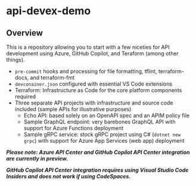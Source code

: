 # api-devex-demo

## Overview

This is a repository allowing you to start with a few niceties for API development using Azure, GitHub Copilot, and Teraform (among other things).

- `pre-commit` hooks and processing for file formatting, tflint, terraform-docs, and terraform-fmt
- `devconainer.json` configured with essential VS Code extensions
- Terraform: Infrastructure as Code for the core platform components required
- Three separate API projects with infrastructure and source code included (sample APIs for illustrative purposes)
  - Echo API: based solely on an OpenAPI spec and an APIM policy file
  - Sample GraphQL endpoint: very barebones GraphQL API with support for Azure Functions deployment
  - Sample gRPC service: stock gRPC project using C# (`dotnet new grpc`) with support for Azure App Services (web app) deployment

_**Please note: Azure API Center and GitHub Copilot API Center integration are currently in preview.**_

_**GitHub Copilot API Center integration requires using Visual Studio Code Insiders and does not work if using CodeSpaces.**_
